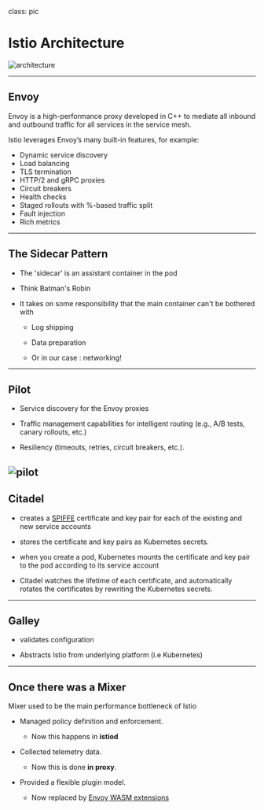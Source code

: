 class: pic
# Istio Architecture

![architecture](https://istio.io/docs/ops/deployment/architecture/arch.svg)

---
## Envoy

Envoy is a high-performance proxy developed in C++ to mediate all inbound and outbound traffic for all services in the service mesh. 

Istio leverages Envoy’s many built-in features, for example:

 - Dynamic service discovery
 - Load balancing
 - TLS termination
 - HTTP/2 and gRPC proxies
 - Circuit breakers
 - Health checks
 - Staged rollouts with %-based traffic split
 - Fault injection
 - Rich metrics

---

## The Sidecar Pattern
- The 'sidecar' is an assistant container in the pod

- Think Batman's Robin

- It takes on some responsibility that the main container can't be bothered with
  
  - Log shipping

  - Data preparation

  - Or in our case : networking!
---

## Pilot
 
  - Service discovery for the Envoy proxies

  - Traffic management capabilities for intelligent routing (e.g., A/B tests, canary rollouts, etc.)

  - Resiliency (timeouts, retries, circuit breakers, etc.).

  ![pilot](https://istio.io/docs/ops/deployment/architecture/discovery.svg)
---
  
## Citadel

- creates a [SPIFFE](https://spiffe.io/) certificate and key pair for each of the existing and new service accounts

- stores the certificate and key pairs as Kubernetes secrets.

- when you create a pod, Kubernetes mounts the certificate and key pair to the pod according to its service account 

- Citadel watches the lifetime of each certificate, and automatically rotates the certificates by rewriting the Kubernetes secrets.

---
## Galley

- validates configuration

- Abstracts Istio from underlying platform (i.e Kubernetes)
---

## Once there was a Mixer
 
 Mixer used to be the main performance bottleneck of Istio 

 - Managed policy definition and enforcement.
   - Now this happens in **istiod**

 - Collected telemetry data. 
   - Now this is done **in proxy**.

 - Provided a flexible plugin model. 
   - Now replaced by [Envoy WASM extensions](https://istio.io/blog/2020/wasm-announce/)
